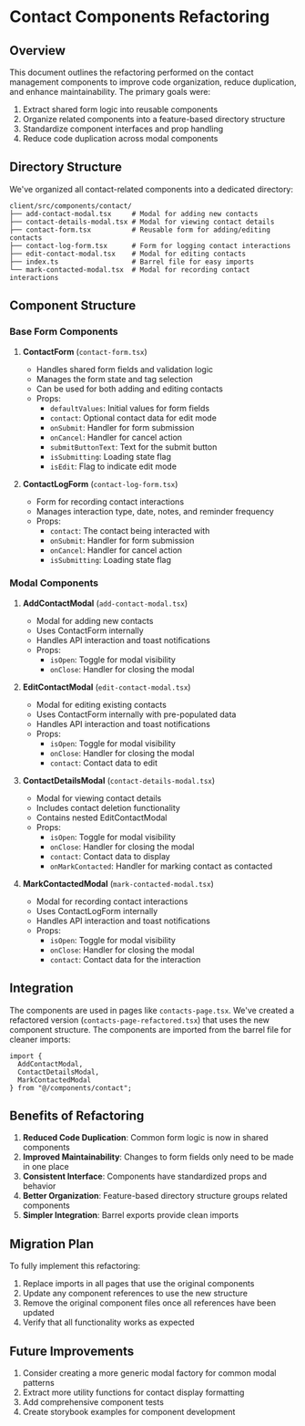 # Contact Components Refactoring

## Overview

This document outlines the refactoring performed on the contact management components to improve code organization, reduce duplication, and enhance maintainability. The primary goals were:

1. Extract shared form logic into reusable components
2. Organize related components into a feature-based directory structure
3. Standardize component interfaces and prop handling
4. Reduce code duplication across modal components

## Directory Structure

We've organized all contact-related components into a dedicated directory:

```
client/src/components/contact/
├── add-contact-modal.tsx     # Modal for adding new contacts
├── contact-details-modal.tsx # Modal for viewing contact details 
├── contact-form.tsx          # Reusable form for adding/editing contacts
├── contact-log-form.tsx      # Form for logging contact interactions
├── edit-contact-modal.tsx    # Modal for editing contacts
├── index.ts                  # Barrel file for easy imports
└── mark-contacted-modal.tsx  # Modal for recording contact interactions
```

## Component Structure

### Base Form Components

1. **ContactForm** (`contact-form.tsx`)
   - Handles shared form fields and validation logic
   - Manages the form state and tag selection
   - Can be used for both adding and editing contacts
   - Props:
     - `defaultValues`: Initial values for form fields
     - `contact`: Optional contact data for edit mode
     - `onSubmit`: Handler for form submission
     - `onCancel`: Handler for cancel action
     - `submitButtonText`: Text for the submit button
     - `isSubmitting`: Loading state flag
     - `isEdit`: Flag to indicate edit mode

2. **ContactLogForm** (`contact-log-form.tsx`)
   - Form for recording contact interactions
   - Manages interaction type, date, notes, and reminder frequency
   - Props:
     - `contact`: The contact being interacted with
     - `onSubmit`: Handler for form submission
     - `onCancel`: Handler for cancel action
     - `isSubmitting`: Loading state flag

### Modal Components

1. **AddContactModal** (`add-contact-modal.tsx`)
   - Modal for adding new contacts
   - Uses ContactForm internally
   - Handles API interaction and toast notifications
   - Props:
     - `isOpen`: Toggle for modal visibility
     - `onClose`: Handler for closing the modal

2. **EditContactModal** (`edit-contact-modal.tsx`)
   - Modal for editing existing contacts
   - Uses ContactForm internally with pre-populated data
   - Handles API interaction and toast notifications
   - Props:
     - `isOpen`: Toggle for modal visibility
     - `onClose`: Handler for closing the modal
     - `contact`: Contact data to edit

3. **ContactDetailsModal** (`contact-details-modal.tsx`)
   - Modal for viewing contact details
   - Includes contact deletion functionality
   - Contains nested EditContactModal
   - Props:
     - `isOpen`: Toggle for modal visibility
     - `onClose`: Handler for closing the modal
     - `contact`: Contact data to display
     - `onMarkContacted`: Handler for marking contact as contacted

4. **MarkContactedModal** (`mark-contacted-modal.tsx`)
   - Modal for recording contact interactions
   - Uses ContactLogForm internally
   - Handles API interaction and toast notifications
   - Props:
     - `isOpen`: Toggle for modal visibility
     - `onClose`: Handler for closing the modal
     - `contact`: Contact data for the interaction

## Integration

The components are used in pages like `contacts-page.tsx`. We've created a refactored version (`contacts-page-refactored.tsx`) that uses the new component structure. The components are imported from the barrel file for cleaner imports:

```tsx
import { 
  AddContactModal, 
  ContactDetailsModal, 
  MarkContactedModal 
} from "@/components/contact";
```

## Benefits of Refactoring

1. **Reduced Code Duplication**: Common form logic is now in shared components
2. **Improved Maintainability**: Changes to form fields only need to be made in one place
3. **Consistent Interface**: Components have standardized props and behavior
4. **Better Organization**: Feature-based directory structure groups related components
5. **Simpler Integration**: Barrel exports provide clean imports

## Migration Plan

To fully implement this refactoring:

1. Replace imports in all pages that use the original components
2. Update any component references to use the new structure
3. Remove the original component files once all references have been updated
4. Verify that all functionality works as expected

## Future Improvements

1. Consider creating a more generic modal factory for common modal patterns
2. Extract more utility functions for contact display formatting
3. Add comprehensive component tests
4. Create storybook examples for component development
